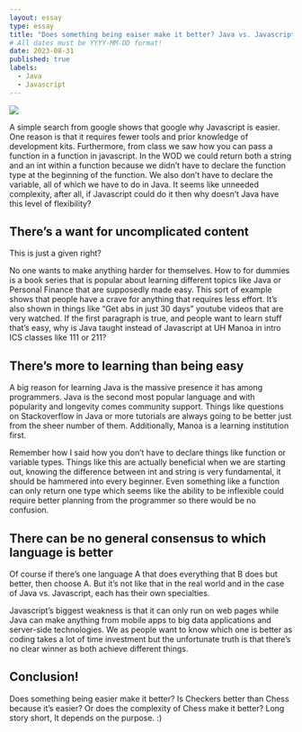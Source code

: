 ```yaml
---
layout: essay
type: essay
title: "Does something being eaiser make it better? Java vs. Javascript"
# All dates must be YYYY-MM-DD format!
date: 2023-08-31
published: true
labels:
  - Java
  - Javascript
---
```


<img class="img-fluid" src="../img/cotton/img/cotton/main-qimg-1d0dd9dc6aaa97a20a1829067872e81d.jpg">

A simple search from google shows that google why Javascript is easier. One reason is that it requires fewer tools and prior knowledge of development kits. Furthermore, from class we saw how you can pass a function in a function in javascript. In the WOD we could return both a string and an int within a function because we didn’t have to declare the function type at the beginning of the function. We also don’t have to declare the variable, all of which we have to do in Java. It seems like unneeded complexity, after all, if Javascript could do it then why doesn’t Java have this level of flexibility?

## There’s a want for uncomplicated content

This is just a given right?

No one wants to make anything harder for themselves. How to for dummies is a book series that is popular about learning different topics like Java or Personal Finance that are supposedly made easy. This sort of example shows that people have a crave for anything that requires less effort. It’s also shown in things like “Get abs in just 30 days” youtube videos that are very watched. If the first paragraph is true, and people want to learn stuff that’s easy, why is Java taught instead of Javascript at UH Manoa in intro ICS classes like 111 or 211?


## There’s more to learning than being easy

A big reason for learning Java is the massive presence it has among programmers. Java is the second most popular language and with popularity and longevity comes community support. Things like questions on Stackoverflow in Java or more tutorials are always going to be better just from the sheer number of them. Additionally, Manoa is a learning institution first.

Remember how I said how you don’t have to declare things like function or variable types. Things like this are actually beneficial when we are starting out, knowing the difference between int and string is very fundamental, it should be hammered into every beginner. Even something like a function can only return one type which seems like the ability to be inflexible could require better planning from the programmer so there would be no confusion.


## There can be no general consensus to which language is better

Of course if there’s one language A that does everything that B does but better, then choose A. But it’s not like that in the real world and in the case of Java vs. Javascript, each has their own specialties.

Javascript’s biggest weakness is that it can only run on web pages while Java can make anything from mobile apps to big data applications and server-side technologies. We as people want to know which one is better as coding takes a lot of time investment but the unfortunate truth is that there’s no clear winner as both achieve different things.


## Conclusion!

Does something being easier make it better? Is Checkers better than Chess because it’s easier? Or does the complexity of Chess make it better?  Long story short, It depends on the purpose. :)
